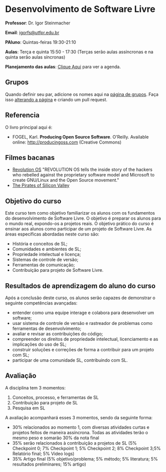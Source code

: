 # Desenvolvimento de Software Livre 

**Professor**: Dr. Igor Steinmacher

**Email**: igorfs@utfpr.edu.br

**PAluno**: Quintas-feiras 19:30-21:10

**Aulas**: Terça e quinta 15:50 - 17:30 (Terças serão aulas assíncronas e na quinta serão aulas síncronas)

**Planejamento das aulas**: [Clique Aqui](outline.md) para ver a agenda.

## Grupos

Quando definir seu par, adicione os nomes aqui na [página de grupos](groups.md). Faça isso [alterando a página](groups.md) e criando um pull request.

## Referencia

O livro principal aqui é:
* FOGEL, Karl. **Producing Open Source Software**. O'Reilly. Available online:  http://producingoss.com (Creative Commons)

## Filmes bacanas
* [Revolution OS](http://www.revolution-os.com/) "REVOLUTION OS tells the inside story of the hackers who rebelled against the proprietary software model and Microsoft to create GNU/Linux and the Open Source movement."
* [The Pirates of Silicon Valley](https://www.imdb.com/title/tt0168122/)

## Objetivo do curso
Este curso tem como objetivo familiarizar os alunos com os fundamentos do desenvolvimento de Software Livre. O objetivo é preparar os alunos para o mundo real, expondo-os a projetos reais. O objetivo prático do curso é ensinar aos alunos como participar de um projeto de Software Livre. As áreas específicas abordadas neste curso são:
* História e conceitos de SL;
* Comunidades e ambientes de SL;
* Propriedade intelectual e licença;
* Sistemas de controle de versão;
* Ferramentas de comunicação;
* Contribuição para projeto de Software Livre.

## Resultados de aprendizagem do aluno do curso
Após a conclusão deste curso, os alunos serão capazes de demonstrar o seguinte
competências avançadas:
* entender como uma equipe interage e colabora para desenvolver um software;
* usar sistema de controle de versão e rastreador de problemas como ferramentas de desenvolvimento;
* avaliar e revisar as contribuições do código;
* compreender os direitos de propriedade intelectual, licenciamento e as implicações do uso de SL;
* construir soluções e correções de forma a contribuir para um projeto com SL;
* participar de uma comunidade SL, contribuindo com SL.

## Avaliação
A disciplina tem 3 momentos:
1. Conceitos, processo, e ferramentas de SL
2. Contribuição para projeto de SL
3. Pesquisa em SL

A avaliação acompanhará esses 3 momentos, sendo da seguinte forma:
* 30% relacionados ao momento 1, com diversas atividades curtas e projetos feitos de maneira assíncrona. Todas as atividades terão o mesmo peso e somarão 30% da nota final
* 35% serão relacionados à contribuição a projetos de SL (5% Checkpoint 0; 7% Checkpoint 1; 5% Checkpoint 2; 8% Checkpoint 3;5% Relatório final; 5% Video logs)
* 35% Artigo final (5% objetivo/problema; 5% método; 5% literatura; 5% resultados preliminares; 15% artigo)
